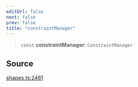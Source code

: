```yaml
---
editUrl: false
next: false
prev: false
title: "constraintManager"
---
```


> `const` **constraintManager**: `ConstraintManager`

## Source

[shapes.ts:2461](https://github.com/dgmjs/dgmjs/blob/main/packages/core/src/shapes.ts#L2461)
